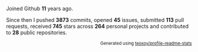 Joined Github **11** years ago.

Since then I pushed **3873** commits, opened **45** issues, submitted **113** pull requests, received **745** stars across **264** personal projects and contributed to **28** public repositories.

<p align="right"><sub>Generated using <a href="https://github.com/marketplace/actions/profile-readme-stats">teoxoy/profile-readme-stats</a></sub></p>
